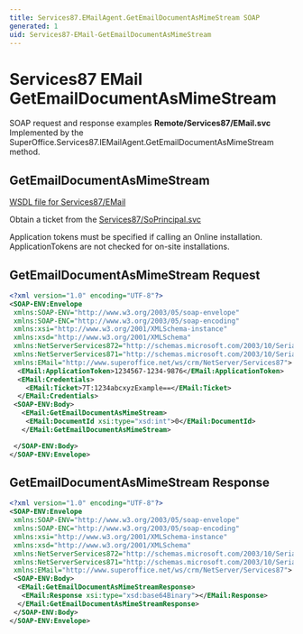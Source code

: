 ```yaml
---
title: Services87.EMailAgent.GetEmailDocumentAsMimeStream SOAP
generated: 1
uid: Services87-EMail-GetEmailDocumentAsMimeStream
---
```


# Services87 EMail GetEmailDocumentAsMimeStream

SOAP request and response examples **Remote/Services87/EMail.svc**
Implemented by the <see cref="M:SuperOffice.Services87.IEMailAgent.GetEmailDocumentAsMimeStream">SuperOffice.Services87.IEMailAgent.GetEmailDocumentAsMimeStream</see> method.

## GetEmailDocumentAsMimeStream

[WSDL file for Services87/EMail](../Services87-EMail.md)

Obtain a ticket from the [Services87/SoPrincipal.svc](../SoPrincipal/index.md)

Application tokens must be specified if calling an Online installation. ApplicationTokens are not checked for on-site installations.

## GetEmailDocumentAsMimeStream Request

```xml
<?xml version="1.0" encoding="UTF-8"?>
<SOAP-ENV:Envelope
 xmlns:SOAP-ENV="http://www.w3.org/2003/05/soap-envelope"
 xmlns:SOAP-ENC="http://www.w3.org/2003/05/soap-encoding"
 xmlns:xsi="http://www.w3.org/2001/XMLSchema-instance"
 xmlns:xsd="http://www.w3.org/2001/XMLSchema"
 xmlns:NetServerServices872="http://schemas.microsoft.com/2003/10/Serialization/Arrays"
 xmlns:NetServerServices871="http://schemas.microsoft.com/2003/10/Serialization/"
 xmlns:EMail="http://www.superoffice.net/ws/crm/NetServer/Services87">
  <EMail:ApplicationToken>1234567-1234-9876</EMail:ApplicationToken>
  <EMail:Credentials>
    <EMail:Ticket>7T:1234abcxyzExample==</EMail:Ticket>
  </EMail:Credentials>
 <SOAP-ENV:Body>
   <EMail:GetEmailDocumentAsMimeStream>
    <EMail:DocumentId xsi:type="xsd:int">0</EMail:DocumentId>
   </EMail:GetEmailDocumentAsMimeStream>

 </SOAP-ENV:Body>
</SOAP-ENV:Envelope>

```

## GetEmailDocumentAsMimeStream Response

```xml
<?xml version="1.0" encoding="UTF-8"?>
<SOAP-ENV:Envelope
 xmlns:SOAP-ENV="http://www.w3.org/2003/05/soap-envelope"
 xmlns:SOAP-ENC="http://www.w3.org/2003/05/soap-encoding"
 xmlns:xsi="http://www.w3.org/2001/XMLSchema-instance"
 xmlns:xsd="http://www.w3.org/2001/XMLSchema"
 xmlns:NetServerServices872="http://schemas.microsoft.com/2003/10/Serialization/Arrays"
 xmlns:NetServerServices871="http://schemas.microsoft.com/2003/10/Serialization/"
 xmlns:EMail="http://www.superoffice.net/ws/crm/NetServer/Services87">
 <SOAP-ENV:Body>
  <EMail:GetEmailDocumentAsMimeStreamResponse>
   <EMail:Response xsi:type="xsd:base64Binary"></EMail:Response>
  </EMail:GetEmailDocumentAsMimeStreamResponse>
 </SOAP-ENV:Body>
</SOAP-ENV:Envelope>

```
